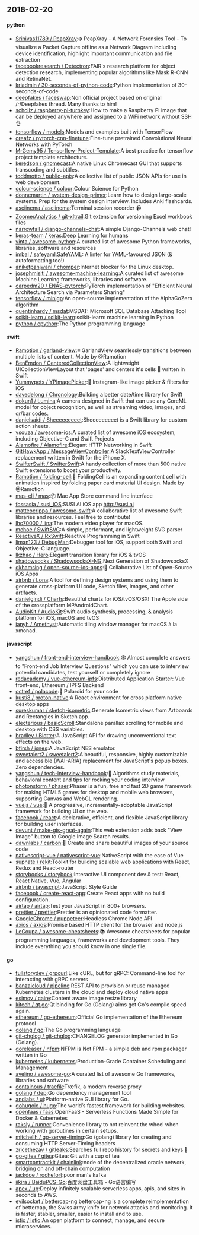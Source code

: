 ## 2018-02-20

#### python
* [Srinivas11789 / PcapXray](https://github.com/Srinivas11789/PcapXray):❄️
PcapXray - A Network Forensics Tool - To visualize a Packet Capture offline as a Network Diagram including device identification, highlight important communication and file extraction
* [facebookresearch / Detectron](https://github.com/facebookresearch/Detectron):FAIR's research platform for object detection research, implementing popular algorithms like Mask R-CNN and RetinaNet.
* [kriadmin / 30-seconds-of-python-code](https://github.com/kriadmin/30-seconds-of-python-code):Python implementation of 30-seconds-of-code
* [deepfakes / faceswap](https://github.com/deepfakes/faceswap):Non official project based on original /r/Deepfakes thread. Many thanks to him!
* [schollz / raspberry-pi-turnkey](https://github.com/schollz/raspberry-pi-turnkey):How to make a Raspberry Pi image that can be deployed anywhere and assigned to a WiFi network without SSH
👌
* [tensorflow / models](https://github.com/tensorflow/models):Models and examples built with TensorFlow
* [creafz / pytorch-cnn-finetune](https://github.com/creafz/pytorch-cnn-finetune):Fine-tune pretrained Convolutional Neural Networks with PyTorch
* [MrGemy95 / Tensorflow-Project-Template](https://github.com/MrGemy95/Tensorflow-Project-Template):A best practice for tensorflow project template architecture.
* [keredson / gnomecast](https://github.com/keredson/gnomecast):A native Linux Chromecast GUI that supports transcoding and subtitles.
* [toddmotto / public-apis](https://github.com/toddmotto/public-apis):A collective list of public JSON APIs for use in web development.
* [colour-science / colour](https://github.com/colour-science/colour):Colour Science for Python
* [donnemartin / system-design-primer](https://github.com/donnemartin/system-design-primer):Learn how to design large-scale systems. Prep for the system design interview. Includes Anki flashcards.
* [asciinema / asciinema](https://github.com/asciinema/asciinema):Terminal session recorder
📹
* [ZoomerAnalytics / git-xltrail](https://github.com/ZoomerAnalytics/git-xltrail):Git extension for versioning Excel workbook files
* [narrowfail / django-channels-chat](https://github.com/narrowfail/django-channels-chat):A simple Django-Channels web chat!
* [keras-team / keras](https://github.com/keras-team/keras):Deep Learning for humans
* [vinta / awesome-python](https://github.com/vinta/awesome-python):A curated list of awesome Python frameworks, libraries, software and resources
* [imbal / safeyaml](https://github.com/imbal/safeyaml):SafeYAML: A linter for YAML-favoured JSON (& autoformatting too!)
* [aniketpanjwani / chomper](https://github.com/aniketpanjwani/chomper):Internet blocker for the Linux desktop.
* [josephmisiti / awesome-machine-learning](https://github.com/josephmisiti/awesome-machine-learning):A curated list of awesome Machine Learning frameworks, libraries and software.
* [carpedm20 / ENAS-pytorch](https://github.com/carpedm20/ENAS-pytorch):PyTorch implementation of "Efficient Neural Architecture Search via Parameters Sharing"
* [tensorflow / minigo](https://github.com/tensorflow/minigo):An open-source implementation of the AlphaGoZero algorithm
* [quentinhardy / msdat](https://github.com/quentinhardy/msdat):MSDAT: Microsoft SQL Database Attacking Tool
* [scikit-learn / scikit-learn](https://github.com/scikit-learn/scikit-learn):scikit-learn: machine learning in Python
* [python / cpython](https://github.com/python/cpython):The Python programming language

#### swift
* [Ramotion / garland-view](https://github.com/Ramotion/garland-view):≡ GarlandView seamlessly transitions between multiple lists of content. Made by @Ramotion
* [BenEmdon / CenteredCollectionView](https://github.com/BenEmdon/CenteredCollectionView):A lightweight UICollectionViewLayout that 'pages' and centers it's cells
🎡
written in Swift
* [Yummypets / YPImagePicker](https://github.com/Yummypets/YPImagePicker):📸
Instagram-like image picker & filters for iOS
* [davedelong / Chronology](https://github.com/davedelong/Chronology):Building a better date/time library for Swift
* [dokun1 / Lumina](https://github.com/dokun1/Lumina):A camera designed in Swift that can use any CoreML model for object recognition, as well as streaming video, images, and qr/bar codes.
* [danielsaidi / Sheeeeeeeeet](https://github.com/danielsaidi/Sheeeeeeeeet):Sheeeeeeeeet is a Swift library for custom action sheets.
* [vsouza / awesome-ios](https://github.com/vsouza/awesome-ios):A curated list of awesome iOS ecosystem, including Objective-C and Swift Projects
* [Alamofire / Alamofire](https://github.com/Alamofire/Alamofire):Elegant HTTP Networking in Swift
* [GitHawkApp / MessageViewController](https://github.com/GitHawkApp/MessageViewController):A SlackTextViewController replacement written in Swift for the iPhone X.
* [SwifterSwift / SwifterSwift](https://github.com/SwifterSwift/SwifterSwift):A handy collection of more than 500 native Swift extensions to boost your productivity.
* [Ramotion / folding-cell](https://github.com/Ramotion/folding-cell):📃
FoldingCell is an expanding content cell with animation inspired by folding paper card material UI design. Made by @Ramotion
* [mas-cli / mas](https://github.com/mas-cli/mas):📦
Mac App Store command line interface
* [fossasia / susi_iOS](https://github.com/fossasia/susi_iOS):SUSI AI iOS app http://susi.ai
* [matteocrippa / awesome-swift](https://github.com/matteocrippa/awesome-swift):A collaborative list of awesome Swift libraries and resources. Feel free to contribute!
* [lhc70000 / iina](https://github.com/lhc70000/iina):The modern video player for macOS.
* [mchoe / SwiftSVG](https://github.com/mchoe/SwiftSVG):A simple, performant, and lightweight SVG parser
* [ReactiveX / RxSwift](https://github.com/ReactiveX/RxSwift):Reactive Programming in Swift
* [liman123 / DebugMan](https://github.com/liman123/DebugMan):Debugger tool for iOS, support both Swift and Objective-C language.
* [lkzhao / Hero](https://github.com/lkzhao/Hero):Elegant transition library for iOS & tvOS
* [shadowsocks / ShadowsocksX-NG](https://github.com/shadowsocks/ShadowsocksX-NG):Next Generation of ShadowsocksX
* [dkhamsing / open-source-ios-apps](https://github.com/dkhamsing/open-source-ios-apps):📱
Collaborative List of Open-Source iOS Apps
* [airbnb / Lona](https://github.com/airbnb/Lona):A tool for defining design systems and using them to generate cross-platform UI code, Sketch files, images, and other artifacts.
* [danielgindi / Charts](https://github.com/danielgindi/Charts):Beautiful charts for iOS/tvOS/OSX! The Apple side of the crossplatform MPAndroidChart.
* [AudioKit / AudioKit](https://github.com/AudioKit/AudioKit):Swift audio synthesis, processing, & analysis platform for iOS, macOS and tvOS
* [ianyh / Amethyst](https://github.com/ianyh/Amethyst):Automatic tiling window manager for macOS à la xmonad.

#### javascript
* [yangshun / front-end-interview-handbook](https://github.com/yangshun/front-end-interview-handbook):🕸
Almost complete answers to "Front-end Job Interview Questions" which you can use to interview potential candidates, test yourself or completely ignore
* [redacademy / vue-ethereum-ipfs](https://github.com/redacademy/vue-ethereum-ipfs):Distributed Application Starter: Vue front-end, Ethereum / IPFS Backend
* [octref / polacode](https://github.com/octref/polacode):📸
Polaroid for your code
* [kusti8 / proton-native](https://github.com/kusti8/proton-native):A React environment for cross platform native desktop apps
* [sureskumar / sketch-isometric](https://github.com/sureskumar/sketch-isometric):Generate Isometric views from Artboards and Rectangles in Sketch app.
* [electerious / basicScroll](https://github.com/electerious/basicScroll):Standalone parallax scrolling for mobile and desktop with CSS variables.
* [bradley / Blotter](https://github.com/bradley/Blotter):A JavaScript API for drawing unconventional text effects on the web.
* [bfirsh / jsnes](https://github.com/bfirsh/jsnes):A JavaScript NES emulator.
* [sweetalert2 / sweetalert2](https://github.com/sweetalert2/sweetalert2):A beautiful, responsive, highly customizable and accessible (WAI-ARIA) replacement for JavaScript's popup boxes. Zero dependencies.
* [yangshun / tech-interview-handbook](https://github.com/yangshun/tech-interview-handbook):💯
Algorithms study materials, behavioral content and tips for rocking your coding interview
* [photonstorm / phaser](https://github.com/photonstorm/phaser):Phaser is a fun, free and fast 2D game framework for making HTML5 games for desktop and mobile web browsers, supporting Canvas and WebGL rendering.
* [vuejs / vue](https://github.com/vuejs/vue):🖖
A progressive, incrementally-adoptable JavaScript framework for building UI on the web.
* [facebook / react](https://github.com/facebook/react):A declarative, efficient, and flexible JavaScript library for building user interfaces.
* [devunt / make-gis-great-again](https://github.com/devunt/make-gis-great-again):This web extension adds back "View Image" button to Google Image Search results.
* [dawnlabs / carbon](https://github.com/dawnlabs/carbon):🎨
Create and share beautiful images of your source code
* [nativescript-vue / nativescript-vue](https://github.com/nativescript-vue/nativescript-vue):NativeScript with the ease of Vue
* [supnate / rekit](https://github.com/supnate/rekit):Toolkit for building scalable web applications with React, Redux and React-router
* [storybooks / storybook](https://github.com/storybooks/storybook):Interactive UI component dev & test: React, React Native, Vue, Angular
* [airbnb / javascript](https://github.com/airbnb/javascript):JavaScript Style Guide
* [facebook / create-react-app](https://github.com/facebook/create-react-app):Create React apps with no build configuration.
* [airtap / airtap](https://github.com/airtap/airtap):Test your JavaScript in 800+ browsers.
* [prettier / prettier](https://github.com/prettier/prettier):Prettier is an opinionated code formatter.
* [GoogleChrome / puppeteer](https://github.com/GoogleChrome/puppeteer):Headless Chrome Node API
* [axios / axios](https://github.com/axios/axios):Promise based HTTP client for the browser and node.js
* [LeCoupa / awesome-cheatsheets](https://github.com/LeCoupa/awesome-cheatsheets):📚
Awesome cheatsheets for popular programming languages, frameworks and development tools. They include everything you should know in one single file.

#### go
* [fullstorydev / grpcurl](https://github.com/fullstorydev/grpcurl):Like cURL, but for gRPC: Command-line tool for interacting with gRPC servers
* [banzaicloud / pipeline](https://github.com/banzaicloud/pipeline):REST API to provision or reuse managed Kubernetes clusters in the cloud and deploy cloud native apps
* [esimov / caire](https://github.com/esimov/caire):Content aware image resize library
* [kitech / qt.go](https://github.com/kitech/qt.go):Qt binding for Go (Golang) aims get Go's compile speed again.
* [ethereum / go-ethereum](https://github.com/ethereum/go-ethereum):Official Go implementation of the Ethereum protocol
* [golang / go](https://github.com/golang/go):The Go programming language
* [git-chglog / git-chglog](https://github.com/git-chglog/git-chglog):CHANGELOG generator implemented in Go (Golang).
* [goreleaser / nfpm](https://github.com/goreleaser/nfpm):NFPM is Not FPM - a simple deb and rpm packager written in Go
* [kubernetes / kubernetes](https://github.com/kubernetes/kubernetes):Production-Grade Container Scheduling and Management
* [avelino / awesome-go](https://github.com/avelino/awesome-go):A curated list of awesome Go frameworks, libraries and software
* [containous / traefik](https://github.com/containous/traefik):Træfik, a modern reverse proxy
* [golang / dep](https://github.com/golang/dep):Go dependency management tool
* [andlabs / ui](https://github.com/andlabs/ui):Platform-native GUI library for Go.
* [gohugoio / hugo](https://github.com/gohugoio/hugo):The world’s fastest framework for building websites.
* [openfaas / faas](https://github.com/openfaas/faas):OpenFaaS - Serverless Functions Made Simple for Docker & Kubernetes
* [raksly / runner](https://github.com/raksly/runner):Convenience library to not reinvent the wheel when working with goroutines in certain setups.
* [mitchellh / go-server-timing](https://github.com/mitchellh/go-server-timing):Go (golang) library for creating and consuming HTTP Server-Timing headers
* [zricethezav / gitleaks](https://github.com/zricethezav/gitleaks):Searches full repo history for secrets and keys
🔑
* [go-gitea / gitea](https://github.com/go-gitea/gitea):Gitea: Git with a cup of tea
* [smartcontractkit / chainlink](https://github.com/smartcontractkit/chainlink):node of the decentralized oracle network, bridging on and off-chain computation
* [jackdoe / rochefort](https://github.com/jackdoe/rochefort):poor man's kafka
* [iikira / BaiduPCS-Go](https://github.com/iikira/BaiduPCS-Go):百度网盘工具箱 - Go语言编写
* [apex / up](https://github.com/apex/up):Deploy infinitely scalable serverless apps, apis, and sites in seconds to AWS.
* [evilsocket / bettercap-ng](https://github.com/evilsocket/bettercap-ng):bettercap-ng is a complete reimplementation of bettercap, the Swiss army knife for network attacks and monitoring. It is faster, stabler, smaller, easier to install and to use.
* [istio / istio](https://github.com/istio/istio):An open platform to connect, manage, and secure microservices.
